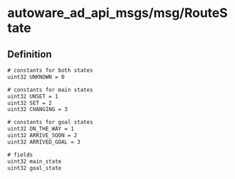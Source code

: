 # autoware_ad_api_msgs/msg/RouteState

## Definition

```txt
# constants for both states
uint32 UNKNOWN = 0

# constants for main states
uint32 UNSET = 1
uint32 SET = 2
uint32 CHANGING = 3

# constants for goal states
uint32 ON_THE_WAY = 1
uint32 ARRIVE_SOON = 2
uint32 ARRIVED_GOAL = 3

# fields
uint32 main_state
uint32 goal_state
```
